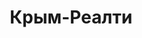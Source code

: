 --- 
title: "Крым-Реалти" 
site: "www.krim-realty.org.ua" 
town: "Севастополь" 
tel: ["(050) 038-31-78 , 067-812-40-64, (0692) 94-05-11,  (0692)94-57-12"] 
address: "Россия, АР Крым, г. Севастополь, ул. А.Фадеева,40" 
mail: "krim-realty@mail.ru" 
--- 
